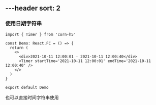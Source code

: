 ---header
sort: 2
---

### 使用日期字符串

```tsx
import { Timer } from 'corn-h5'

const Demo: React.FC = () => {
  return (
    <>
      <div>2021-10-11 12:00:01 - 2021-10-11 12:00:40</div>
      <Timer startTime='2021-10-11 12:00:01' endTime='2021-10-11 12:00:40' />
    </>
  )
}

export default Demo
```
也可以直接时间字符串使用
